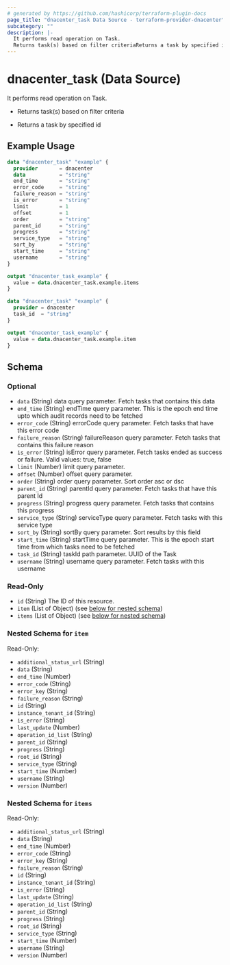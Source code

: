 ```yaml
---
# generated by https://github.com/hashicorp/terraform-plugin-docs
page_title: "dnacenter_task Data Source - terraform-provider-dnacenter"
subcategory: ""
description: |-
  It performs read operation on Task.
  Returns task(s) based on filter criteriaReturns a task by specified id
---
```


# dnacenter_task (Data Source)

It performs read operation on Task.

- Returns task(s) based on filter criteria

- Returns a task by specified id

## Example Usage

```terraform
data "dnacenter_task" "example" {
  provider       = dnacenter
  data           = "string"
  end_time       = "string"
  error_code     = "string"
  failure_reason = "string"
  is_error       = "string"
  limit          = 1
  offset         = 1
  order          = "string"
  parent_id      = "string"
  progress       = "string"
  service_type   = "string"
  sort_by        = "string"
  start_time     = "string"
  username       = "string"
}

output "dnacenter_task_example" {
  value = data.dnacenter_task.example.items
}

data "dnacenter_task" "example" {
  provider = dnacenter
  task_id  = "string"
}

output "dnacenter_task_example" {
  value = data.dnacenter_task.example.item
}
```

<!-- schema generated by tfplugindocs -->
## Schema

### Optional

- `data` (String) data query parameter. Fetch tasks that contains this data
- `end_time` (String) endTime query parameter. This is the epoch end time upto which audit records need to be fetched
- `error_code` (String) errorCode query parameter. Fetch tasks that have this error code
- `failure_reason` (String) failureReason query parameter. Fetch tasks that contains this failure reason
- `is_error` (String) isError query parameter. Fetch tasks ended as success or failure. Valid values: true, false
- `limit` (Number) limit query parameter.
- `offset` (Number) offset query parameter.
- `order` (String) order query parameter. Sort order asc or dsc
- `parent_id` (String) parentId query parameter. Fetch tasks that have this parent Id
- `progress` (String) progress query parameter. Fetch tasks that contains this progress
- `service_type` (String) serviceType query parameter. Fetch tasks with this service type
- `sort_by` (String) sortBy query parameter. Sort results by this field
- `start_time` (String) startTime query parameter. This is the epoch start time from which tasks need to be fetched
- `task_id` (String) taskId path parameter. UUID of the Task
- `username` (String) username query parameter. Fetch tasks with this username

### Read-Only

- `id` (String) The ID of this resource.
- `item` (List of Object) (see [below for nested schema](#nestedatt--item))
- `items` (List of Object) (see [below for nested schema](#nestedatt--items))

<a id="nestedatt--item"></a>
### Nested Schema for `item`

Read-Only:

- `additional_status_url` (String)
- `data` (String)
- `end_time` (Number)
- `error_code` (String)
- `error_key` (String)
- `failure_reason` (String)
- `id` (String)
- `instance_tenant_id` (String)
- `is_error` (String)
- `last_update` (Number)
- `operation_id_list` (String)
- `parent_id` (String)
- `progress` (String)
- `root_id` (String)
- `service_type` (String)
- `start_time` (Number)
- `username` (String)
- `version` (Number)


<a id="nestedatt--items"></a>
### Nested Schema for `items`

Read-Only:

- `additional_status_url` (String)
- `data` (String)
- `end_time` (Number)
- `error_code` (String)
- `error_key` (String)
- `failure_reason` (String)
- `id` (String)
- `instance_tenant_id` (String)
- `is_error` (String)
- `last_update` (String)
- `operation_id_list` (String)
- `parent_id` (String)
- `progress` (String)
- `root_id` (String)
- `service_type` (String)
- `start_time` (Number)
- `username` (String)
- `version` (Number)


